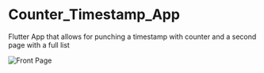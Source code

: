 # Counter_Timestamp_App
Flutter App that allows for punching a timestamp with counter and a second page with a full list

![Front Page](Desktop\Front_page.png)
